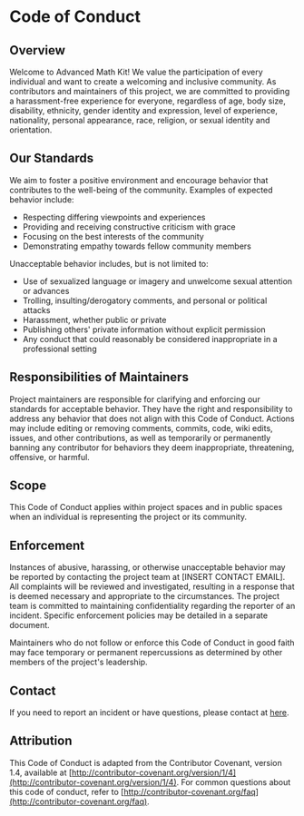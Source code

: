 # Code of Conduct

## Overview

Welcome to Advanced Math Kit! We value the participation of every individual and want to create a welcoming and inclusive community. As contributors and maintainers of this project, we are committed to providing a harassment-free experience for everyone, regardless of age, body size, disability, ethnicity, gender identity and expression, level of experience, nationality, personal appearance, race, religion, or sexual identity and orientation.

## Our Standards

We aim to foster a positive environment and encourage behavior that contributes to the well-being of the community. Examples of expected behavior include:

- Respecting differing viewpoints and experiences
- Providing and receiving constructive criticism with grace
- Focusing on the best interests of the community
- Demonstrating empathy towards fellow community members

Unacceptable behavior includes, but is not limited to:

- Use of sexualized language or imagery and unwelcome sexual attention or advances
- Trolling, insulting/derogatory comments, and personal or political attacks
- Harassment, whether public or private
- Publishing others' private information without explicit permission
- Any conduct that could reasonably be considered inappropriate in a professional setting

## Responsibilities of Maintainers

Project maintainers are responsible for clarifying and enforcing our standards for acceptable behavior. They have the right and responsibility to address any behavior that does not align with this Code of Conduct. Actions may include editing or removing comments, commits, code, wiki edits, issues, and other contributions, as well as temporarily or permanently banning any contributor for behaviors they deem inappropriate, threatening, offensive, or harmful.

## Scope

This Code of Conduct applies within project spaces and in public spaces when an individual is representing the project or its community.

## Enforcement

Instances of abusive, harassing, or otherwise unacceptable behavior may be reported by contacting the project team at [INSERT CONTACT EMAIL]. All complaints will be reviewed and investigated, resulting in a response that is deemed necessary and appropriate to the circumstances. The project team is committed to maintaining confidentiality regarding the reporter of an incident. Specific enforcement policies may be detailed in a separate document.

Maintainers who do not follow or enforce this Code of Conduct in good faith may face temporary or permanent repercussions as determined by other members of the project's leadership.

## Contact

If you need to report an incident or have questions, please contact at [here](mailto:sarode.abhijit14@gmail.com?subject=An%20Advanced-Math-Kit%20Contributor&body=Hi%20there%2C%0D%0A%0D%0AI%20am%20a%20contributor%20to%20advanced-math-kit%20project%20and%20I%20would%20like%20to%20bring%20the%20following%20issue%20to%20your%20attention%2C%20%0D%0A%0D%0A[Describe%20the%20issue%20in%20detail]%0D%0A%0D%0ABest%20Regards%2C%0D%0A%0D%0A[Your%20Name]).

## Attribution

This Code of Conduct is adapted from the Contributor Covenant, version 1.4, available at [http://contributor-covenant.org/version/1/4](http://contributor-covenant.org/version/1/4). For common questions about this code of conduct, refer to [http://contributor-covenant.org/faq](http://contributor-covenant.org/faq).
